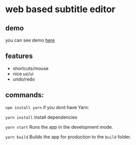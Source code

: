 # web based subtitle editor


## demo
you can see demo  [here](https://hamidb80.github.io/subtitle-edtior/)

## features
* shortcuts/mouse
* nice ux/ui
* undo/redo

## commands:
`npm install yarn`
if you dont have Yarn:

`yarn install`
install dependencies

`yarn start`
Runs the app in the development mode.

`yarn build`
Builds the app for production to the `build` folder.